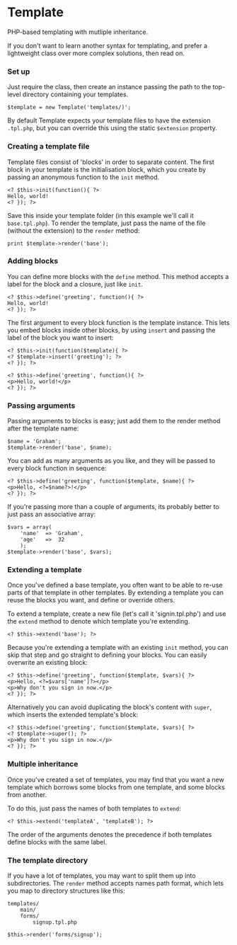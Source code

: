Template
========

PHP-based templating with mutliple inheritance.

If you don't want to learn another syntax for templating, and prefer a lightweight class over more complex solutions, then read on.

### Set up

Just require the class, then create an instance passing the path to the top-level directory containing your templates.

    $template = new Template('templates/)';
    
By default Template expects your template files to have the extension `.tpl.php`, but you can override this using the static `$extension` property.

### Creating a template file

Template files consist of 'blocks' in order to separate content. The first block in your template is the initialisation block, which you create by passing an anonymous function to the `init` method.

    <? $this->init(function(){ ?>
    Hello, world!
    <? }); ?>
    
Save this inside your template folder (in this example we'll call it `base.tpl.php`). To render the template, just pass the name of the file (without the extension) to the `render` method:

    print $template->render('base');
    
### Adding blocks

You can define more blocks with the `define` method. This method accepts a label for the block and a closure, just like `init`.

    <? $this->define('greeting', function(){ ?>
    Hello, world!
    <? }); ?>

The first argument to every block function is the template instance. This lets you embed blocks inside other blocks, by using `insert` and passing the label of the block you want to insert:

    <? $this->init(function($template){ ?>
    <? $template->insert('greeting'); ?>
    <? }); ?>
    
    <? $this->define('greeting', function(){ ?>
    <p>Hello, world!</p>
    <? }); ?>
    
### Passing arguments

Passing arguments to blocks is easy; just add them to the render method after the template name:

    $name = 'Graham';
    $template->render('base', $name);
     
You can add as many arguments as you like, and they will be passed to every block function in sequence:

    <? $this->define('greeting', function($template, $name){ ?>
    <p>Hello, <?=$name?>!</p>
    <? }); ?>
    
If you're passing more than a couple of arguments, its probably better to just pass an associative array:

    $vars = array(
        'name' 	=> 'Graham',
        'age'	=>	32
        );
    $template->render('base', $vars);
    
### Extending a template

Once you've defined a base template, you often want to be able to re-use parts of that template in other templates. By extending a template you can reuse the blocks you want, and define or override others.

To extend a template, create a new file (let's call it 'signin.tpl.php') and use the `extend` method to denote which template you're extending.

    <? $this->extend('base'); ?>
    
Because you're extending a template with an existing `init` method, you can skip that step and go straight to defining your blocks. You can easily overwrite an existing block:

    <? $this->define('greeting', function($template, $vars){ ?>
    <p>Hello, <?=$vars['name']?></p>
    <p>Why don't you sign in now.</p>
    <? }); ?>
    
Alternatively you can avoid duplicating the block's content with `super`, which inserts the extended template's block:

    <? $this->define('greeting', function($template, $vars){ ?>
    <? $template->super(); ?>
    <p>Why don't you sign in now.</p>
    <? }); ?>
    
    
### Multiple inheritance

Once you've created a set of templates, you may find that you want a new template which borrows some blocks from one template, and some blocks from another.

To do this, just pass the names of both templates to `extend`:

    <? $this->extend('templateA', 'templateB'); ?>
    
The order of the arguments denotes the precedence if both templates define blocks with the same label.

### The template directory

If you have a lot of templates, you may want to split them up into subdirectories. The `render` method accepts names path format, which lets you map to directory structures like this:

    templates/
        main/
        forms/
            signup.tpl.php

    $this->render('forms/signup');
    